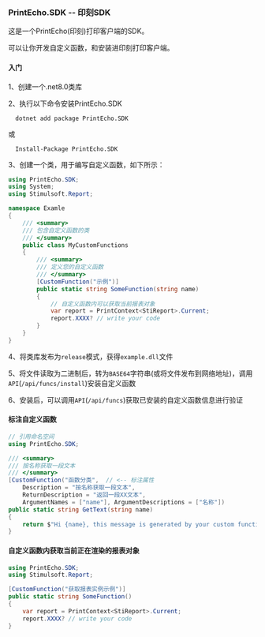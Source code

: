 ### PrintEcho.SDK -- 印刻SDK

这是一个PrintEcho(印刻)打印客户端的SDK。

可以让你开发自定义函数，和安装进印刻打印客户端。

#### 入门

1、创建一个.net8.0类库

2、执行以下命令安装PrintEcho.SDK

```shell
  dotnet add package PrintEcho.SDK
```

或

```shell
  Install-Package PrintEcho.SDK
```

3、创建一个类，用于编写自定义函数，如下所示：

```csharp
using PrintEcho.SDK;
using System;
using Stimulsoft.Report;

namespace Examle
{
    /// <summary>
    /// 包含自定义函数的类
    /// </summary>
    public class MyCustomFunctions
    {
        /// <summary>
        /// 定义您的自定义函数
        /// </summary>
        [CustomFunction("示例")]
        public static string SomeFunction(string name)
        {
            // 自定义函数内可以获取当前报表对象
            var report = PrintContext<StiReport>.Current;
            report.XXXX? // write your code
        }
    }
}
```
4、将类库发布为`release`模式，获得`example.dll`文件

5、将文件读取为二进制后，转为`BASE64`字符串(或将文件发布到网络地址)，调用`API`(`/api/funcs/install`)安装自定义函数

6、安装后，可以调用`API`(`/api/funcs`)获取已安装的自定义函数信息进行验证

#### 标注自定义函数

```csharp
// 引用命名空间
using PrintEcho.SDK;

/// <summary>
/// 按名称获取一段文本
/// </summary>
[CustomFunction("函数分类",  // <-- 标注属性
    Description = "按名称获取一段文本",
    ReturnDescription = "返回一段XX文本",
    ArgumentNames = ["name"], ArgumentDescriptions = ["名称"])
public static string GetText(string name)
{
    return $"Hi {name}, this message is generated by your custom function '{nameof(GetText)}'..";
}
```

#### 自定义函数内获取当前正在渲染的报表对象

```csharp
using PrintEcho.SDK;
using Stimulsoft.Report;

[CustomFunction("获取报表实例示例")]
public static string SomeFunction()
{
    var report = PrintContext<StiReport>.Current;
    report.XXXX? // write your code
}
```